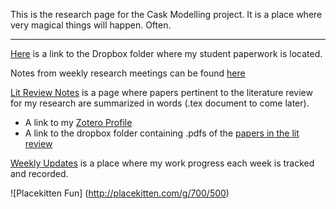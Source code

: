 This is the research page for the Cask Modelling project. It is a place where very magical things will happen. Often. 
***
[Here](https://www.dropbox.com/sh/k5k7nolcunku3w5/AADsxssoypRnfLcXZ2k5zFQJa?dl=0) is a  link to the Dropbox folder where my student paperwork is located. 

Notes from weekly research meetings can be found [here](./Meeting-Notes.md)

[Lit Review Notes](./Lit-Review-Notes.md) is a page where papers pertinent to the literature review for my research are summarized in words (.tex document to come later). 
* A link to my [Zotero Profile](http://www.zotero.org/munkm/) 
* A link to the dropbox folder containing .pdfs of the [papers in the lit review](https://www.dropbox.com/sh/bmopprr0x2kcew2/AAARvvlMBbxyE6Rc1d4jsckfa?dl=0)

[Weekly Updates](./Weekly-Updates.md) is a place where my work progress each week is tracked and recorded.

![Placekitten Fun]
(http://placekitten.com/g/700/500) 
